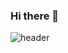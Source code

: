 ### Hi there 👋
![header](https://capsule-render.vercel.app/api?type=waving&text=Hi%20there,%20I%27m%20Efe!%20%F0%9F%91%8B&animation=fadeIn&height=200&&fontSize=24&fontAlignY=40&fontColor=FFFFFF)


<!--
**EEXimium/EEXimium** is a ✨ _special_ ✨ repository because its `README.md` (this file) appears on your GitHub profile.

Here are some ideas to get you started:

- 🔭 I’m currently working on ...
- 🌱 I’m currently learning ...
- 👯 I’m looking to collaborate on ...
- 🤔 I’m looking for help with ...
- 💬 Ask me about ...
- 📫 How to reach me: ...
- 😄 Pronouns: ...
- ⚡ Fun fact: ...
-->
